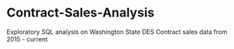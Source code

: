 # Contract-Sales-Analysis
Exploratory SQL analysis on Washington State DES Contract sales data from 2015 - current
